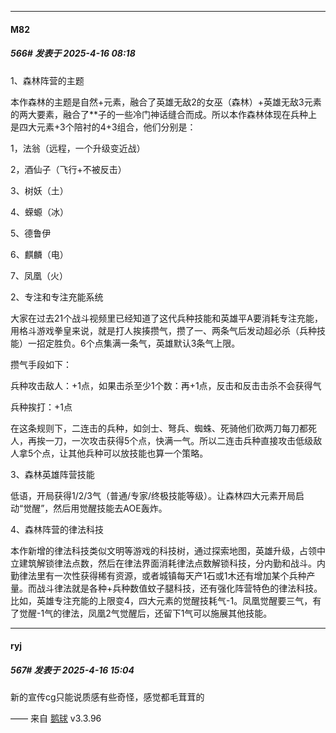 ﻿
*****

####  M82  
##### 566#       发表于 2025-4-16 08:18

1、森林阵营的主题

本作森林的主题是自然+元素，融合了英雄无敌2的女巫（森林）+英雄无敌3元素的两大要素，融合了**子的一些冷门神话缝合而成。所以本作森林体现在兵种上是四大元素+3个陪衬的4+3组合，他们分别是：

1，法翁（远程，一个升级变近战）

2，酒仙子（飞行+不被反击）

3、树妖（土）

4、蝾螈（冰）

5、德鲁伊

6、麒麟（电）

7、凤凰（火）

2、专注和专注充能系统

大家在过去21个战斗视频里已经知道了这代兵种技能和英雄平A要消耗专注充能，用格斗游戏拳皇来说，就是打人挨揍攒气，攒了一、两条气后发动超必杀（兵种技能）一招定胜负。6个点集满一条气，英雄默认3条气上限。

攒气手段如下：

兵种攻击敌人：+1点，如果击杀至少1个数：再+1点，反击和反击击杀不会获得气

兵种挨打：+1点

在这条规则下，二连击的兵种，如剑士、弩兵、蜘蛛、死骑他们砍两刀每刀都死人，再挨一刀，一次攻击获得5个点，快满一气。所以二连击兵种直接攻击低级敌人拿5个点，让其他兵种可以放技能也算一个策略。

3、森林英雄阵营技能

低语，开局获得1/2/3气（普通/专家/终极技能等级）。让森林四大元素开局启动“觉醒”，然后用觉醒技能去AOE轰炸。

4、森林阵营的律法科技

本作新增的律法科技类似文明等游戏的科技树，通过探索地图，英雄升级，占领中立建筑解锁律法点数，然后在律法界面消耗律法点数解锁科技，分内勤和战斗。内勤律法里有一次性获得稀有资源，或者城镇每天产1石或1木还有增加某个兵种产量。而战斗律法就是各种+兵种数值蚊子腿科技，还有强化阵营特色的律法科技。比如，英雄专注充能的上限变4，四大元素的觉醒技耗气-1。凤凰觉醒要三气，有了觉醒-1气的律法，凤凰2气觉醒后，还留下1气可以施展其他技能。


*****

####  ryj  
##### 567#       发表于 2025-4-16 15:04

新的宣传cg只能说质感有些奇怪，感觉都毛茸茸的

—— 来自 [鹅球](https://www.pgyer.com/GcUxKd4w) v3.3.96

